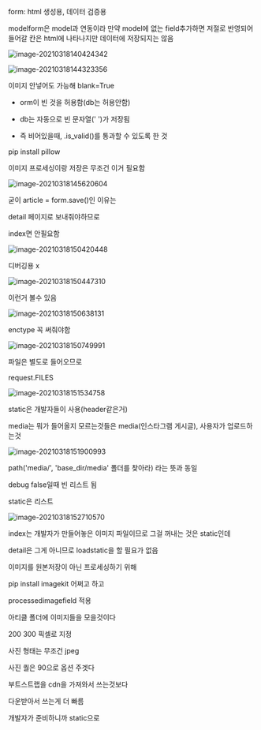 form: html 생성용, 데이터 검증용

modelform은 model과 연동이라 만약 model에 없는 field추가하면 저절로 반영되어 들어갈 칸은 html에 나타나지만 데이터에 저장되지는 않음



![image-20210318140424342](C:\Users\na0i\AppData\Roaming\Typora\typora-user-images\image-20210318140424342.png)





![image-20210318144323356](C:\Users\na0i\AppData\Roaming\Typora\typora-user-images\image-20210318144323356.png)

이미지 안넣어도 가능해 blank=True

- orm이 빈 것을 허용함(db는 허용안함)

- db는 자동으로 빈 문자열(' ')가 저장됨
- 즉 비어있을때, .is_valid()를 통과할 수 있도록 한 것





 pip install pillow

이미지 프로세싱이랑 저장은 무조건 이거 필요함





![image-20210318145620604](C:\Users\na0i\AppData\Roaming\Typora\typora-user-images\image-20210318145620604.png)

굳이 article = form.save()인 이유는

detail 페이지로 보내줘야하므로

index면 안필요함





![image-20210318150420448](C:\Users\na0i\AppData\Roaming\Typora\typora-user-images\image-20210318150420448.png)

디버깅용 x

![image-20210318150447310](C:\Users\na0i\AppData\Roaming\Typora\typora-user-images\image-20210318150447310.png)

이런거 볼수 있음







![image-20210318150638131](C:\Users\na0i\AppData\Roaming\Typora\typora-user-images\image-20210318150638131.png)

enctype 꼭 써줘야함



![image-20210318150749991](C:\Users\na0i\AppData\Roaming\Typora\typora-user-images\image-20210318150749991.png)

파일은 별도로 들어오므로

request.FILES



![image-20210318151534758](C:\Users\na0i\AppData\Roaming\Typora\typora-user-images\image-20210318151534758.png)

static은 개발자들이 사용(header같은거)

media는 뭐가 들어올지 모르는것들은 media(인스타그램 게시글), 사용자가 업로드하는것





![image-20210318151900993](C:\Users\na0i\AppData\Roaming\Typora\typora-user-images\image-20210318151900993.png)

path('media/', 'base_dir/media' 폴더를 찾아라) 라는 뜻과 동일

debug false일때 빈 리스트 됨

static은 리스트





![image-20210318152710570](C:\Users\na0i\AppData\Roaming\Typora\typora-user-images\image-20210318152710570.png)

index는 개발자가 만들어놓은 이미지 파일이므로 그걸 꺼내는 것은 static인데

detail은 그게 아니므로 loadstatic을 할 필요가 없음





이미지를 원본저장이 아닌 프로세싱하기 위해

pip install imagekit 어쩌고 하고

processedimagefield 적용



아티클 폴더에 이미지들을 모을것이다

200 300 픽셀로 지정

사진 형태는 무조건 jpeg

사진 퀄은 90으로 옵션 주겟다





부트스트랩을 cdn을 가져와서 쓰는것보다

다운받아서 쓰는게 더 빠름

개발자가 준비하니까 static으로